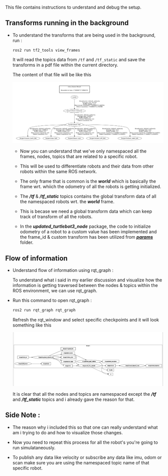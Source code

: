 This file contains instructions to understand and debug the setup.     


## Transforms running in the background    

- To understand the transforms that are being used in the background, run :  
  
  ```
  ros2 run tf2_tools view_frames
  ```    
  It will read the topics data from `/tf` and `/tf_static` and save the transforms in a pdf file within the current directory.     

  The content of that file will be like this    

    <div align="center">
    <img src="media/ns_burger_bringup/ns_bringup_tf_frames.png" alt="Transform data for burger2" />
    </div> 

  - Now you can understand that we've only namespaced all the frames, nodes, topics that are related to a specific robot.    

  - This will be used to differentiate robots and their data from other robots within the same ROS network.    

  - The only frame that is common is the ***world*** which is basically the frame wrt. whiich the odometry of all the robots is getting initialized.      

  - The ***/tf*** & ***/tf_static*** topics contains the global transform data of all the namespaced robots wrt. the ***world*** frame.      

  - This is becase we need a global transform data which can keep track of transform of all the robots.   

  - In the ***updated_turtlebot3_node*** package, the code to initialize odometry of a robot to a custom value has been implemented and the frame_id & custom transform has been utilized from [***params***](/robot_bringup/param/) folder.


## Flow of information     

- Understand flow of information using rqt_graph :     

  To understand what i said in my earlier discussion and visualize how the information is getting traversed between the nodes & topics within the ROS environment, we can use rqt_graph.    

- Run this command to open rqt_graph : 

  ```bash
  ros2 run rqt_graph rqt_graph
  ```    
  Refresh the rqt_window and select specific checkpoints and it will look something like this    

    <div align="center">
    <img src="media/ns_burger_bringup/ns_bringup_rqt.png" alt="Transform data for burger2" />
    </div>   
    
  It is clear that all the nodes and topics are namespaced except the ***/tf*** and ***/tf_static*** topics and i already gave the reason for that.   
  


## Side Note :    

- The reason why i included this so that one can really understand what am i trying to do and how to visualize those changes.     
 
- Now you need to repeat this process for all the robot's you're going to run simulataneously.     

- To publish any data like velocity or subscribe any data like imu, odom or scan make sure you are using the namespaced topic name of that specific robot.